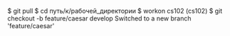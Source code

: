 $ git pull
$ cd путь/к/рабочей_директории
$ workon cs102
(cs102) $ git checkout -b feature/caesar develop
Switched to a new branch 'feature/caesar'
